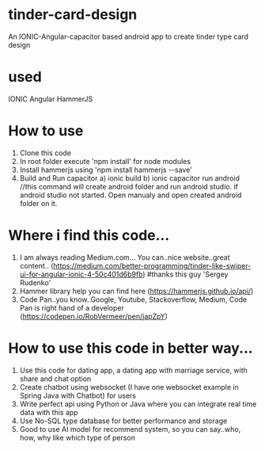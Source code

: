 # tinder-card-design
An IONIC-Angular-capacitor based android app to create tinder type card design

# used 
IONIC
Angular
HammerJS

# How to use
1. Clone this code
2. In root folder execute 'npm install' for node modules
3. Install hammerjs using 'npm install hammerjs --save'
4. Build and Run capacitor
  a) ionic build
  b) ionic capacitor run android //this command will create android folder and run android studio. 
      if android studio not started. Open manualy and open created android folder on it.
      
# Where i find this code...
1. I am always reading Medium.com... You can..nice website..great content.. 
(https://medium.com/better-programming/tinder-like-swiper-ui-for-angular-ionic-4-50c401d6b9fb) #thanks this guy 'Sergey Rudenko'
2. Hammer library help you can find here
(https://hammerjs.github.io/api/)
3. Code Pan..you know..Google, Youtube, Stackoverflow, Medium, Code Pan is right hand of a developer
(https://codepen.io/RobVermeer/pen/japZpY)

# How to use this code in better way...
1. Use this code for dating app, a dating app with marriage service, with share and chat option
2. Create chatbot using websocket (I have one websocket example in Spring Java with Chatbot) for users
3. Write perfect api using Python or Java where you can integrate real time data with this app
4. Use No-SQL type database for better performance and storage
5. Good to use AI model for recommend system, so you can say..who, how, why like which type of person
